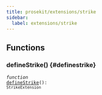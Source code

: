 ```yaml
---
title: prosekit/extensions/strike
sidebar:
  label: extensions/strike
---
```


## Functions

### defineStrike() {#definestrike}

<dl>

<dt>

<code data-typedoc-code><i>function</i> <i></i> <a id="definestrike" href="#definestrike">defineStrike</a>(): `StrikeExtension`</code>

</dt>

<dd>

</dd>

</dl>
